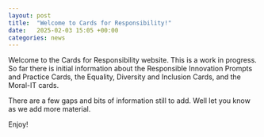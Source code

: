 ```yaml
---
layout: post
title:  "Welcome to Cards for Responsibility!"
date:   2025-02-03 15:05 +00:00
categories: news
---
```

Welcome to the Cards for Responsibility website. 
This is a work in progress. 
So far there is initial information about 
the Responsible Innovation Prompts and Practice Cards,
the Equality, Diversity and Inclusion Cards,
and the Moral-IT cards.

There are a few gaps and bits of information still to add.
Well let you know as we add more material.

Enjoy!